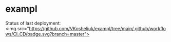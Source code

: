 # exampl

Status of last deployment:<br>
<img.src="https://github.com/VKosheliuk/exampl/tree/main/.github/workflows/CI_CD/badge.svg?branch=master"><br>

